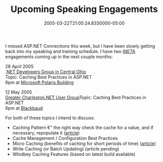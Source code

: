 ﻿---
title: Upcoming Speaking Engagements
date: "2005-03-22T21:05:24.8330000-05:00"
description: "I missed ASP.NET Connections this week, but I have been slowly getting back into my speaking and training schedule. I have two [INETA](http://www.ineta.org/) engagements coming up in the next couple months:"
featuredImage: /img/default-post-image.jpg
---

I missed ASP.NET Connections this week, but I have been slowly getting back into my speaking and training schedule. I have two [INETA](http://www.ineta.org/) engagements coming up in the next couple months:

28 April 2005\
.[NET Developers Group in Central Ohio](http://dev1.eraserver.net/NetDevelopers/Default.aspx)\
Topic: Caching Best Practices in ASP.NET\
6pm at [Microsoft Polaris Building](http://dev1.eraserver.net/NetDevelopers/Directions.aspx)

12 May 2005\
[Greater Charleston.NET User Group](http://groups.yahoo.com/group/GCNUG)Topic: Caching Best Practices in ASP.NET\
6pm at [Blackbaud](http://www.blackbaud.com/)

For both of these topics I intend to discuss:

* Caching Pattern €" the right way check the cache for a value, and if necessary, repopulate it ([article](http://msdn.microsoft.com/library/en-us/dnaspp/html/aspnet-cachingtechniquesbestpract.asp))
* Cache Management / Configuration Best Practices
* Micro Caching (benefits of caching for short periods of time) ([article](http://aspalliance.com/251))
* Write Caching (or Batch Updating) (article pending)
* Whidbey Caching Features (based on latest build available)

